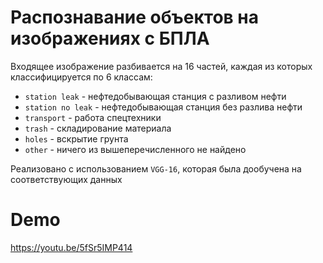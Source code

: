 # Распознавание объектов на изображениях с БПЛА

Входящее изображение разбивается на 16 частей, каждая из которых классифицируется по 6 классам:
* `station leak` - нефтедобывающая станция с разливом нефти
* `station no leak` - нефтедобывающая станция без разлива нефти
* `transport` - работа спецтехники
* `trash` - складирование материала
* `holes` - вскрытие грунта
* `other` - ничего из вышеперечисленного не найдено

Реализовано с использованием  `VGG-16`, которая была дообучена на соответствующих данных

# Demo

https://youtu.be/5fSr5IMP414


